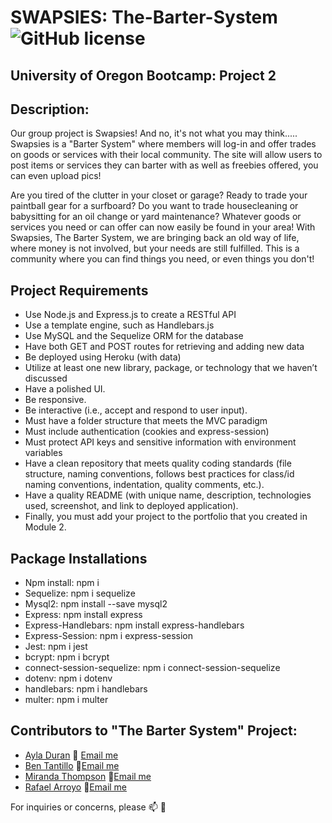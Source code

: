 # SWAPSIES: The-Barter-System ![GitHub license](https://img.shields.io/npm/l/express?style=for-the-badge)
## University of Oregon Bootcamp: Project 2

## Description:

Our group project is Swapsies! And no, it's not what you may think.....
Swapsies is a "Barter System" where members will log-in and offer trades on goods or services with their local community. The site will allow users to post items or services they can barter with as well as freebies offered, you can even upload pics!

Are you tired of the clutter in your closet or garage? Ready to trade your paintball gear for a surfboard? Do you want to trade housecleaning or babysitting for an oil change or yard maintenance? Whatever goods or services you need or can offer can now easily be found in your area! With Swapsies, The Barter System, we are bringing back an old way of life, where money is not involved, but your needs are still fulfilled. This is a community where you can find things you need, or even things you don't!

## Project Requirements

- Use Node.js and Express.js to create a RESTful API
- Use a template engine, such as Handlebars.js
- Use MySQL and the Sequelize ORM for the database
- Have both GET and POST routes for retrieving and adding new data
- Be deployed using Heroku (with data)
- Utilize at least one new library, package, or technology that we haven’t discussed
- Have a polished UI.
- Be responsive.
- Be interactive (i.e., accept and respond to user input).
- Must have a folder structure that meets the MVC paradigm
- Must include authentication (cookies and express-session)
- Must protect API keys and sensitive information with environment variables
- Have a clean repository that meets quality coding standards (file structure, naming conventions, follows best practices for class/id naming conventions, indentation, quality comments, etc.).
- Have a quality README (with unique name, description, technologies used, screenshot, and link to deployed application).
- Finally, you must add your project to the portfolio that you created in Module 2.

## Package Installations

* Npm install: npm i
* Sequelize: npm i sequelize
* Mysql2: npm install --save mysql2
* Express: npm install express
* Express-Handlebars: npm install express-handlebars
* Express-Session: npm i express-session
* Jest: npm i jest
* bcrypt: npm i bcrypt
* connect-session-sequelize: npm i connect-session-sequelize
* dotenv: npm i dotenv
* handlebars: npm i handlebars
* multer: npm i multer

## Contributors to "The Barter System" Project:
 
- [Ayla Duran](https://github.com/Ayla122) :e-mail: [Email me](mailto:ayladd122@gmail.com)
- [Ben Tantillo](https://github.com/BTantillo) :e-mail:[Email me](mailto:bentantillo@gmail.com)
- [Miranda Thompson](https://github.com/MirandaT77) :e-mail:[Email me](mailto:ranileah7@gmail.com)
- [Rafael Arroyo](https://github.com/DuckArroyo) :e-mail:[Email me](mailto:developerduckarroyo@gmail.com)

For inquiries or concerns, please :mailbox: :love_letter: 